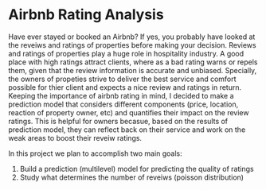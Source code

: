 # Airbnb Rating Analysis

Have ever stayed or booked an Airbnb? If yes, you probably have looked at the reveiws and ratings of properties before making your decision. Reviews and ratings of properties play a huge role in hospitality industry. A good place with high ratings attract clients, where as a bad rating warns or repels them, given that the review information is accurate and unbiased. Specially, the owners of propeties strive to deliver the best service and comfort possible for thier client and expects a nice review and ratings in return. Keeping the importance of airbnb rating in mind, I decided to make a prediction model that considers different components (price, location, reaction of property owner, etc) and quantifies their impact on the review ratings. This is helpful for owners becasue, based on the results of prediction model, they can reflect back on their service and work on the weak areas to boost their reveiw ratings.  

In this project we plan to accomplish two main goals:
 1) Build a prediction (multilevel) model for predicting the quality of ratings
 2) Study what determines the number of reveiws (poisson distribution)
